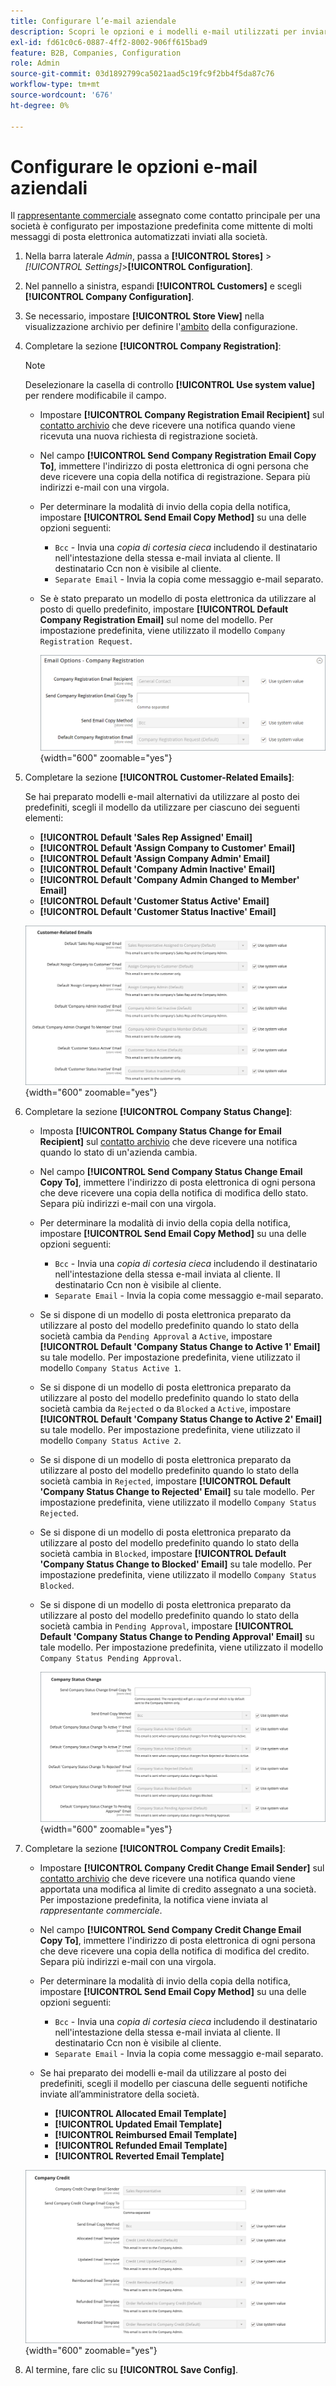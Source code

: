 ```yaml
---
title: Configurare l’e-mail aziendale
description: Scopri le opzioni e i modelli e-mail utilizzati per inviare comunicazioni per gli account aziendali.
exl-id: fd61c0c6-0887-4ff2-8002-906ff615bad9
feature: B2B, Companies, Configuration
role: Admin
source-git-commit: 03d1892799ca5021aad5c19fc9f2bb4f5da87c76
workflow-type: tm+mt
source-wordcount: '676'
ht-degree: 0%

---
```


# Configurare le opzioni e-mail aziendali

Il [rappresentante commerciale](account-company-manage.md) assegnato come contatto principale per una società è configurato per impostazione predefinita come mittente di molti messaggi di posta elettronica automatizzati inviati alla società.

1. Nella barra laterale _Admin_, passa a **[!UICONTROL Stores]** > _[!UICONTROL Settings]_>**[!UICONTROL Configuration]**.

1. Nel pannello a sinistra, espandi **[!UICONTROL Customers]** e scegli **[!UICONTROL Company Configuration]**.

1. Se necessario, impostare **[!UICONTROL Store View]** nella visualizzazione archivio per definire l&#39;[ambito](../getting-started/websites-stores-views.md#scope-settings) della configurazione.

1. Completare la sezione **[!UICONTROL Company Registration]**:

   >[!NOTE]
   >
   >Deselezionare la casella di controllo **[!UICONTROL Use system value]** per rendere modificabile il campo.

   - Impostare **[!UICONTROL Company Registration Email Recipient]** sul [contatto archivio](../getting-started/store-details.md#store-email-addresses) che deve ricevere una notifica quando viene ricevuta una nuova richiesta di registrazione società.

   - Nel campo **[!UICONTROL Send Company Registration Email Copy To]**, immettere l&#39;indirizzo di posta elettronica di ogni persona che deve ricevere una copia della notifica di registrazione. Separa più indirizzi e-mail con una virgola.

   - Per determinare la modalità di invio della copia della notifica, impostare **[!UICONTROL Send Email Copy Method]** su una delle opzioni seguenti:

      - `Bcc` - Invia una _copia di cortesia cieca_ includendo il destinatario nell&#39;intestazione della stessa e-mail inviata al cliente. Il destinatario Ccn non è visibile al cliente.
      - `Separate Email` - Invia la copia come messaggio e-mail separato.

   - Se è stato preparato un modello di posta elettronica da utilizzare al posto di quello predefinito, impostare **[!UICONTROL Default Company Registration Email]** sul nome del modello. Per impostazione predefinita, viene utilizzato il modello `Company Registration Request`.

     ![Configurazione clienti - registrazione società](./assets/company-email-options-company-registration.png){width="600" zoomable="yes"}

1. Completare la sezione **[!UICONTROL Customer-Related Emails]**:

   Se hai preparato modelli e-mail alternativi da utilizzare al posto dei predefiniti, scegli il modello da utilizzare per ciascuno dei seguenti elementi:

   - **[!UICONTROL Default 'Sales Rep Assigned' Email]**
   - **[!UICONTROL Default 'Assign Company to Customer' Email]**
   - **[!UICONTROL Default 'Assign Company Admin' Email]**
   - **[!UICONTROL Default 'Company Admin Inactive' Email]**
   - **[!UICONTROL Default 'Company Admin Changed to Member' Email]**
   - **[!UICONTROL Default 'Customer Status Active' Email]**
   - **[!UICONTROL Default 'Customer Status Inactive' Email]**

   ![Configurazione clienti - e-mail relative al cliente](./assets/company-email-options-customer-related-emails.png){width="600" zoomable="yes"}

1. Completare la sezione **[!UICONTROL Company Status Change]**:

   - Imposta **[!UICONTROL Company Status Change for Email Recipient]** sul [contatto archivio](../getting-started/store-details.md#store-email-addresses) che deve ricevere una notifica quando lo stato di un&#39;azienda cambia.

   - Nel campo **[!UICONTROL Send Company Status Change Email Copy To]**, immettere l&#39;indirizzo di posta elettronica di ogni persona che deve ricevere una copia della notifica di modifica dello stato. Separa più indirizzi e-mail con una virgola.

   - Per determinare la modalità di invio della copia della notifica, impostare **[!UICONTROL Send Email Copy Method]** su una delle opzioni seguenti:

      - `Bcc` - Invia una _copia di cortesia cieca_ includendo il destinatario nell&#39;intestazione della stessa e-mail inviata al cliente. Il destinatario Ccn non è visibile al cliente.
      - `Separate Email` - Invia la copia come messaggio e-mail separato.

   - Se si dispone di un modello di posta elettronica preparato da utilizzare al posto del modello predefinito quando lo stato della società cambia da `Pending Approval` a `Active`, impostare **[!UICONTROL Default 'Company Status Change to Active 1' Email]** su tale modello. Per impostazione predefinita, viene utilizzato il modello `Company Status Active 1`.

   - Se si dispone di un modello di posta elettronica preparato da utilizzare al posto del modello predefinito quando lo stato della società cambia da `Rejected` o da `Blocked` a `Active`, impostare **[!UICONTROL Default 'Company Status Change to Active 2' Email]** su tale modello. Per impostazione predefinita, viene utilizzato il modello `Company Status Active 2`.

   - Se si dispone di un modello di posta elettronica preparato da utilizzare al posto del modello predefinito quando lo stato della società cambia in `Rejected`, impostare **[!UICONTROL Default 'Company Status Change to Rejected' Email]** su tale modello. Per impostazione predefinita, viene utilizzato il modello `Company Status Rejected`.

   - Se si dispone di un modello di posta elettronica preparato da utilizzare al posto del modello predefinito quando lo stato della società cambia in `Blocked`, impostare **[!UICONTROL Default 'Company Status Change to Blocked' Email]** su tale modello. Per impostazione predefinita, viene utilizzato il modello `Company Status Blocked`.

   - Se si dispone di un modello di posta elettronica preparato da utilizzare al posto del modello predefinito quando lo stato della società cambia in `Pending Approval`, impostare **[!UICONTROL Default 'Company Status Change to Pending Approval' Email]** su tale modello. Per impostazione predefinita, viene utilizzato il modello `Company Status Pending Approval`.

     ![Configurazione clienti - modifica stato società](./assets/company-email-options-company-status-change.png){width="600" zoomable="yes"}

1. Completare la sezione **[!UICONTROL Company Credit Emails]**:

   - Impostare **[!UICONTROL Company Credit Change Email Sender]** sul [contatto archivio](../getting-started/store-details.md#store-email-addresses) che deve ricevere una notifica quando viene apportata una modifica al limite di credito assegnato a una società. Per impostazione predefinita, la notifica viene inviata al _rappresentante commerciale_.

   - Nel campo **[!UICONTROL Send Company Credit Change Email Copy To]**, immettere l&#39;indirizzo di posta elettronica di ogni persona che deve ricevere una copia della notifica di modifica del credito. Separa più indirizzi e-mail con una virgola.

   - Per determinare la modalità di invio della copia della notifica, impostare **[!UICONTROL Send Email Copy Method]** su una delle opzioni seguenti:

      - `Bcc` - Invia una _copia di cortesia cieca_ includendo il destinatario nell&#39;intestazione della stessa e-mail inviata al cliente. Il destinatario Ccn non è visibile al cliente.
      - `Separate Email` - Invia la copia come messaggio e-mail separato.

   - Se hai preparato dei modelli e-mail da utilizzare al posto dei predefiniti, scegli il modello per ciascuna delle seguenti notifiche inviate all’amministratore della società.

      - **[!UICONTROL Allocated Email Template]**
      - **[!UICONTROL Updated Email Template]**
      - **[!UICONTROL Reimbursed Email Template]**
      - **[!UICONTROL Refunded Email Template]**
      - **[!UICONTROL Reverted Email Template]**

   ![Configurazione clienti - e-mail di accredito società](./assets/company-email-options-company-credit.png){width="600" zoomable="yes"}

1. Al termine, fare clic su **[!UICONTROL Save Config]**.
